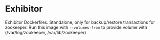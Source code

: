 # Exhibitor
Exhibitor Dockerfiles. Standalone, only for backup/restore transactions for zookeeper. Run this image with `--volumes-from` to provide volume with (/var/log/zookeeper, /var/lib/zookeeper)
